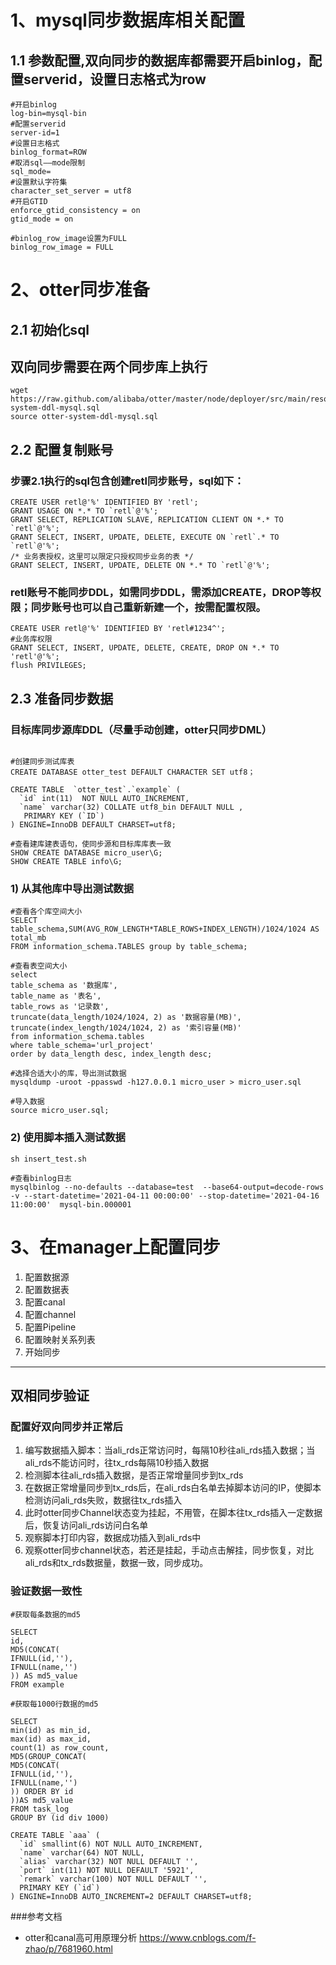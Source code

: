 # 1、mysql同步数据库相关配置
## 1.1 参数配置,双向同步的数据库都需要开启binlog，配置serverid，设置日志格式为row

```
#开启binlog
log-bin=mysql-bin
#配置serverid
server-id=1
#设置日志格式
binlog_format=ROW
#取消sql——mode限制
sql_mode=
#设置默认字符集
character_set_server = utf8
#开启GTID
enforce_gtid_consistency = on
gtid_mode = on

#binlog_row_image设置为FULL
binlog_row_image = FULL 
```
# 2、otter同步准备
## 2.1 初始化sql
## 双向同步需要在两个同步库上执行
```
wget https://raw.github.com/alibaba/otter/master/node/deployer/src/main/resources/sql/otter-system-ddl-mysql.sql
source otter-system-ddl-mysql.sql
```

## 2.2 配置复制账号
### 步骤2.1执行的sql包含创建retl同步账号，sql如下：
```
CREATE USER retl@'%' IDENTIFIED BY 'retl';
GRANT USAGE ON *.* TO `retl`@'%';
GRANT SELECT, REPLICATION SLAVE, REPLICATION CLIENT ON *.* TO `retl`@'%';
GRANT SELECT, INSERT, UPDATE, DELETE, EXECUTE ON `retl`.* TO `retl`@'%';
/* 业务表授权，这里可以限定只授权同步业务的表 */
GRANT SELECT, INSERT, UPDATE, DELETE ON *.* TO `retl`@'%';
```
### retl账号不能同步DDL，如需同步DDL，需添加CREATE，DROP等权限；同步账号也可以自己重新新建一个，按需配置权限。
```
CREATE USER retl@'%' IDENTIFIED BY 'retl#1234^';
#业务库权限
GRANT SELECT, INSERT, UPDATE, DELETE, CREATE, DROP ON *.* TO 'retl'@'%';
flush PRIVILEGES;
```


## 2.3 准备同步数据
### 目标库同步源库DDL（尽量手动创建，otter只同步DML）
```

#创建同步测试库表
CREATE DATABASE otter_test DEFAULT CHARACTER SET utf8；

CREATE TABLE  `otter_test`.`example` (
  `id` int(11)  NOT NULL AUTO_INCREMENT,
  `name` varchar(32) COLLATE utf8_bin DEFAULT NULL ,
   PRIMARY KEY (`ID`)
) ENGINE=InnoDB DEFAULT CHARSET=utf8;
```
```
#查看建库建表语句，使同步源和目标库库表一致
SHOW CREATE DATABASE micro_user\G;
SHOW CREATE TABLE info\G;
```

### 1) 从其他库中导出测试数据


```
#查看各个库空间大小
SELECT
table_schema,SUM(AVG_ROW_LENGTH*TABLE_ROWS+INDEX_LENGTH)/1024/1024 AS total_mb
FROM information_schema.TABLES group by table_schema;

#查看表空间大小
select
table_schema as '数据库',
table_name as '表名',
table_rows as '记录数',
truncate(data_length/1024/1024, 2) as '数据容量(MB)',
truncate(index_length/1024/1024, 2) as '索引容量(MB)'
from information_schema.tables
where table_schema='url_project'
order by data_length desc, index_length desc;

#选择合适大小的库，导出测试数据
mysqldump -uroot -ppasswd -h127.0.0.1 micro_user > micro_user.sql

#导入数据
source micro_user.sql;
```
### 2) 使用脚本插入测试数据
```
sh insert_test.sh
```
```
#查看binlog日志
mysqlbinlog --no-defaults --database=test  --base64-output=decode-rows -v --start-datetime='2021-04-11 00:00:00' --stop-datetime='2021-04-16 11:00:00'  mysql-bin.000001
```


# 3、在manager上配置同步
1. 配置数据源
2. 配置数据表
3. 配置canal
4. 配置channel
5. 配置Pipeline
6. 配置映射关系列表
7. 开始同步

-----


## 双相同步验证
### 配置好双向同步并正常后
1. 编写数据插入脚本：当ali_rds正常访问时，每隔10秒往ali_rds插入数据；当ali_rds不能访问时，往tx_rds每隔10秒插入数据
2. 检测脚本往ali_rds插入数据，是否正常增量同步到tx_rds
3. 在数据正常增量同步到tx_rds后，在ali_rds白名单去掉脚本访问的IP，使脚本检测访问ali_rds失败，数据往tx_rds插入
4. 此时otter同步Channel状态变为挂起，不用管，在脚本往tx_rds插入一定数据后，恢复访问ali_rds访问白名单
5. 观察脚本打印内容，数据成功插入到ali_rds中
6. 观察otter同步channel状态，若还是挂起，手动点击解挂，同步恢复，对比ali_rds和tx_rds数据量，数据一致，同步成功。
### 验证数据一致性
```
#获取每条数据的md5

SELECT
id,
MD5(CONCAT(
IFNULL(id,''),
IFNULL(name,'')
)) AS md5_value
FROM example

#获取每1000行数据的md5

SELECT
min(id) as min_id,
max(id) as max_id,
count(1) as row_count,
MD5(GROUP_CONCAT(
MD5(CONCAT(
IFNULL(id,''),
IFNULL(name,'')
)) ORDER BY id
))AS md5_value
FROM task_log
GROUP BY (id div 1000)
```



```
CREATE TABLE `aaa` (
  `id` smallint(6) NOT NULL AUTO_INCREMENT,
  `name` varchar(64) NOT NULL,
  `alias` varchar(32) NOT NULL DEFAULT '',
  `port` int(11) NOT NULL DEFAULT '5921',
  `remark` varchar(100) NOT NULL DEFAULT '',
  PRIMARY KEY (`id`)
) ENGINE=InnoDB AUTO_INCREMENT=2 DEFAULT CHARSET=utf8;

```

###参考文档


- otter和canal高可用原理分析
https://www.cnblogs.com/f-zhao/p/7681960.html